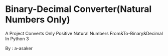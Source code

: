 # Binary-Decimal Converter(Natural Numbers Only)
 A Project Converts Only Positive Natural Numbers From&amp;To-Binary&amp;Decimal In Python 3
 
 By : a-asaker
